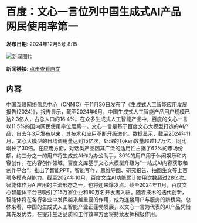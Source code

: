 # 百度：文心一言位列中国生成式AI产品网民使用率第一

**发布日期**: 2024年12月5号 8:15

![新闻图片](https://pic.chinaz.com/picmap/thumb/202306271640229861_0.jpg)

**新闻链接**: [点击查看原文](https://www.aibase.com/zh/news/13702)

## 内容

中国互联网络信息中心（CNNIC）于11月30日发布了《生成式人工智能应用发展报告(2024)》，报告显示，截至2024年6月，中国生成式人工智能产品用户规模已达2.3亿人，占总人口的16.4%。在众多生成式人工智能产品中，百度的文心一言以11.5%的国内网民使用率位居第一。文心一言是基于百度文心大模型打造的AI产品，自去年3月发布以来，其技术和应用不断升级进化。数据显示，截至2024年11月，文心大模型的日均调用量达到15亿次，处理的Token数量超过1.7万亿，同比增长了30倍。在应用方面，对话类产品因其广泛的适用性占据了62%的市场份额，约三分之一的用户将生成式AI作为办公助手，30%的用户用于休闲娱乐和内容创作。在内容创作领域，百度文库基于文心大模型升级为“一站式AI内容获取和创作平台”，推出了智能PPT、智能写作、思维导图、研究报告、拍图生文等上百项多模态AI能力。截至2024年10月，百度文库AI功能累计使用次数超过28亿次。智能体作为AI应用的主流形态之一，也将迎来爆发点。截至2024年11月，百度文心智能体平台已吸引了15万家企业和80万名开发者入驻。随着技术的迭代创新，智能体将在各行各业中发挥越来越重要的作用，成为连接用户与服务的新桥梁。总体来看，中国的生成式人工智能产业正蓬勃发展，以文心一言为代表的AI产品凭借其先发优势，在提升生活品质和工作效率方面将持续发挥积极作用。

